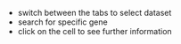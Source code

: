 - switch between the tabs to select dataset
- search for specific gene
- click on the cell to see further information 